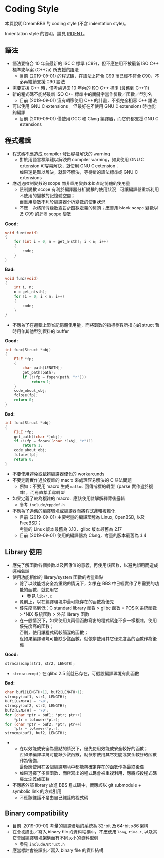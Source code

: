 # Coding Style

本頁說明 DreamBBS 的 coding style (不含 indentation style)。

Indentation style 的說明，請見 [INDENT](INDENT)。

## 語法
- 語法要符合 10 年前最新的 ISO C 標準 (C99)，但不應使用不被最新 ISO C++ 標準或草案 (C++2a) 所支援的語法
    - 目前 (2019-09-01) 的程式碼，在語法上符合 C99 而已經不符合 C90，不必再繼續支援 C90 語法
- 需要支援 C++ 時，僅考慮過去 10 年內的 ISO C++ 標準 (最舊到 C++11)
- 新的程式碼不能將最新 ISO C++ 標準中的關鍵字當作變數／函數／型別名
    - 目前 (2019-09-01) 沒有轉移使用 C++ 的計畫，不須完全相容 C++ 語法
- 可以使用 GNU C extensions；
  但最好在不使用 GNU C extensions 時也能夠編譯
    - 目前 (2019-09-01) 僅使用 GCC 和 Clang 編譯器，而它們都支援 GNU C extensions

## 程式邏輯
- 程式碼不應造成 compiler 發出容易解決的 warning
    - 對於用語言標準難以解決的 compiler warning，如果使用 GNU C extension 可容易解決，就使用 GNU C extension；  
      如果還是難以解決，就暫不解決，等待新的語法標準或 GNU C extensions
- 應透過限制變數的 scope 而非重用變數來節省記憶體的使用量
    - 限制變數 scope 有利於編譯器分析變數的使用狀況，可讓編譯器重新利用不使用的變數的記憶體空間；  
      而重用變數不利於編譯器分析變數的使用狀況
    - 不應一次將所有變數宣告於函數定義的開頭；應善用 block scope 變數以及 C99 的迴圈 scope 變數

**Good:**
```c
void func(void)
{
    for (int i = 0, n = get_n(sth); i < n; i++)
    {
        code;
    }
}
```
**Bad:**
```c
void func(void)
{
    int i, n;
    n = get_n(sth);
    for (i = 0; i < n; i++)
    {
        code;
    }
}
```

- 不應為了在邏輯上節省記憶體使用量，而將函數的指標參數所指向的 struct 暫時用作其他型別資料的 buffer

**Good:**
```c
int func(Struct *obj)
{
    FILE *fp;
    {
        char path[LENGTH];
        get_path(path);
        if (!(fp = fopen(path, "r")))
            return 1;
    }
    code_about_obj;
    fclose(fp);
    return 0;
}
```
**Bad:**
```c
int func(Struct *obj)
{
    FILE *fp;
    get_path((char *)obj);
    if (!(fp = fopen((char *)obj, "r")))
        return 1;
    code_about_obj;
    fclose(fp);
    return 0;
}
```

- 不要使用避免或依賴編譯器優化的 workarounds
- 不要定義實作過於複雜的 macro 來處理容易解決的 C 語法問題
    - 例如：不要用 macro 生成 `malloc` 回傳指標的轉型（parse 實作過於複雜），而應直接手寫轉型
- 如果定義了較為複雜的 macro，應該使用註解解釋背後邏輯
    - 參考 `include/cppdef.h`
- 不應為了過舊的編譯環境或編譯器而將程式邏輯複雜化
    - 目前 (2019-09-01) 主要考量的編譯環境為 Linux, OpenBSD, 以及 FreeBSD；  
      考量的 Linux 版本最舊為 3.10，glibc 版本最舊為 2.17
    - 目前 (2019-09-01) 使用的編譯器為 Clang，考量的版本最舊為 3.4

## Library 使用
- 應先了解函數各個參數以及回傳值的意義，再使用該函數，以避免誤用而造成邏輯錯誤
- 使用功能相似的 library/system 函數的考量重點
    - 除了以效能或安全為重點的情況下，如果在 BBS 中已經實作了所需要的功能的函數，就使用它
        - 參見 `lib/*.c`
    - 原則上，以在編譯環境中最可能存在的函數為優先
    - 優先度高到低：C standard library 函數 > glibc 函數 = POSIX 系統函數 > *NIX 系統函數 > 外部 library 函數
    - 在一般情況下，如果使用某兩個函數寫出的程式碼差不多一樣複雜，使用優先度高的函數；  
      否則，使用讓程式碼較簡潔的函數；  
      但如果編譯環境可能缺少該函數，就依序使用其它優先度高的函數作為後備

**Good:**
```c
strncasecmp(str1, str2, LENGTH);
```
- `strncasecmp()` 在 glibc 2.5 前就已存在，可假設編譯環境有此函數

**Bad:**
```c
char buf1[LENGTH+1], buf2[LENGTH+1];
strncpy(buf1, str1, LENGTH);
buf1[LENGTH] = '\0';
strncpy(buf2, str2, LENGTH);
buf2[LENGTH] = '\0';
for (char *ptr = buf1; *ptr; ptr++)
    *ptr = tolower(*ptr);
for (char *ptr = buf2; *ptr; ptr++)
    *ptr = tolower(*ptr);
strncmp(buf1, buf2, LENGTH);
```

-   - 在以效能或安全為重點的情況下，優先使用效能或安全較好的函數；  
      但如果編譯環境可能缺少該函數，就依序使用其它效能或安全較好的函數作為後備，  
      最後應使用在各個編譯環境中都能夠確定存在的函數作為最終後備
    - 如果選擇了多個函數，而所寫出的程式碼會被重複利用，應將該段程式碼獨立定義成函數
- 不應將外部 library 放進 BBS 程式碼中，而應該以 git submodule + symbolic link 的方式引用
    - 不應該維護不是由自己維護的程式碼

## Binary compatibility
- 目前 (2019-09-01) 考量的編譯環境的系統為 32-bit 及 64-bit x86 架構
- 在會被讀出／寫入 binary file 的資料結構中，不應使用 `long`, `time_t`, 以及其它會因編譯環境架構而有不同大小的資料型別
    - 參見 `include/struct.h`
- 應當標註會被讀出／寫入 binary file 的資料結構
